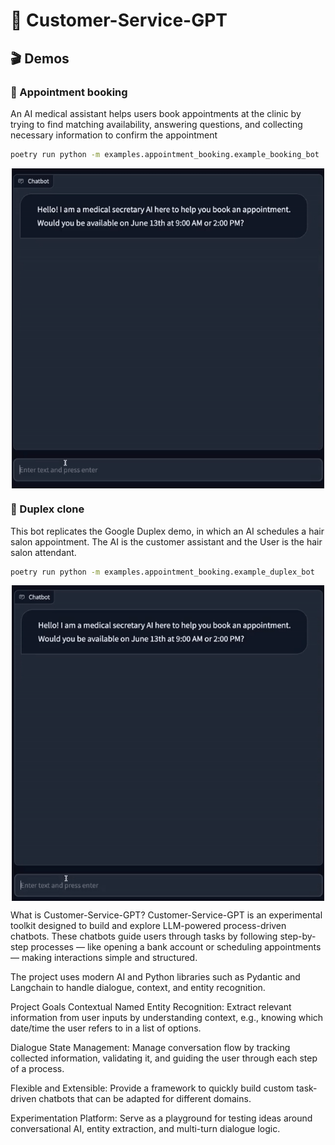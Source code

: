 # 🧑 Customer-Service-GPT

## 🎬 Demos

### 📅 Appointment booking

An AI medical assistant helps users book appointments at the clinic by trying to find matching availability, answering questions, and collecting necessary information to confirm the appointment

```bash
poetry run python -m examples.appointment_booking.example_booking_bot
```

<div align="center">
<img align="center" src="./examples/appointment_booking/appointment_booking_demo.gif" alt="demonstration" width=500>
</div>

### 💇 Duplex clone

This bot replicates the Google Duplex demo, in which an AI schedules a hair salon appointment. The AI is the customer assistant and the User is the hair salon attendant.
```bash
poetry run python -m examples.appointment_booking.example_duplex_bot
```


<div align="center">
<img align="center" src="./examples/appointment_booking/google_duplex_demo.gif" alt="demonstration" width=500>
</div>

What is Customer-Service-GPT?
Customer-Service-GPT is an experimental toolkit designed to build and explore LLM-powered process-driven chatbots. These chatbots guide users through tasks by following step-by-step processes — like opening a bank account or scheduling appointments — making interactions simple and structured.

The project uses modern AI and Python libraries such as Pydantic and Langchain to handle dialogue, context, and entity recognition.

Project Goals
Contextual Named Entity Recognition: Extract relevant information from user inputs by understanding context, e.g., knowing which date/time the user refers to in a list of options.

Dialogue State Management: Manage conversation flow by tracking collected information, validating it, and guiding the user through each step of a process.

Flexible and Extensible: Provide a framework to quickly build custom task-driven chatbots that can be adapted for different domains.

Experimentation Platform: Serve as a playground for testing ideas around conversational AI, entity extraction, and multi-turn dialogue logic.

